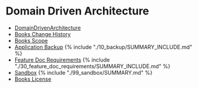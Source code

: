 # Domain Driven Architecture

* [DomainDrivenArchitecture](README.md)
* [Books Change History](change_history.md)
* [Books Scope](01_scope/README.md)
* [Application Backup](10_backup/README.md) 
{% include "./10_backup/SUMMARY_INCLUDE.md" %}
* [Feature Doc Requirements](30_feature_doc_requirements/README.md)
{% include "./30_feature_doc_requirements/SUMMARY_INCLUDE.md" %}
* [Sandbox](99_sandbox/README.md)
{% include "./99_sandbox/SUMMARY.md" %}
* [Books License](LICENSE.md)